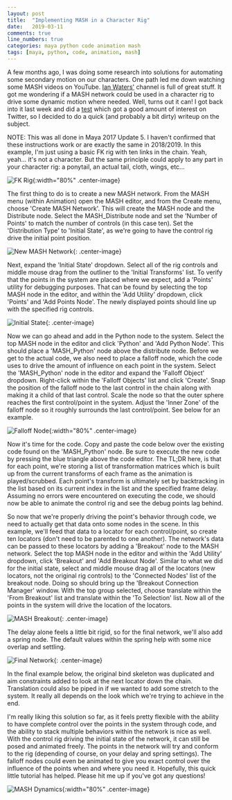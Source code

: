 ```yaml
---
layout: post
title:  "Implementing MASH in a Character Rig"
date:   2019-03-11
comments: true
line_numbers: true
categories: maya python code animation mash
tags: [maya, python, code, animation, mash]
---
```


A few months ago, I was doing some research into solutions for automating some secondary motion on our characters. One path led me down watching some MASH videos on YouTube. [Ian Waters'] channel is full of great stuff. It got me wondering if a MASH network could be used in a character rig to drive some dynamic motion where needed. Well, turns out it can! I got back into it last week and did a [test] which got a good amount of interest on Twitter, so I decided to do a quick (and probably a bit dirty) writeup on the subject.

NOTE: This was all done in Maya 2017 Update 5. I haven't confirmed that these instructions work or are exactly the same in 2018/2019. In this example, I'm just using a basic FK rig with ten links in the chain. Yeah, yeah... it's not a character. But the same principle could apply to any part in your character rig: a ponytail, an actual tail, cloth, wings, etc...

![FK Rig](/img/posts/fkRig.png){:width="80%" .center-image}

The first thing to do is to create a new MASH network. From the MASH menu (within Animation) open the MASH editor, and from the Create menu, choose 'Create MASH Network'. This will create the MASH node and the Distribute node. Select the MASH_Distribute node and set the 'Number of Points' to match the number of controls (in this case ten). Set the 'Distribution Type' to 'Initial State', as we're going to have the control rig drive the initial point position.

![New MASH Network](/img/posts/mashEditorNewNetwork.png){: .center-image}

Next, expand the 'Initial State' dropdown. Select all of the rig controls and middle mouse drag from the outliner to the 'Initial Transforms' list. To verify that the points in the system are placed where we expect, add a 'Points' utility for debugging purposes. That can be found by selecting the top MASH node in the editor, and within the 'Add Utility' dropdown, click 'Points' and 'Add Points Node'. The newly displayed points should line up with the specified rig controls.

![Initial State](/img/posts/initialStateDrop.gif){: .center-image}

Now we can go ahead and add in the Python node to the system. Select the top MASH node in the editor and click 'Python' and 'Add Python Node'. This should place a 'MASH_Python' node above the distribute node. Before we get to the actual code, we also need to place a falloff node, which the code uses to drive the amount of influence on each point in the system. Select the 'MASH_Python' node in the editor and expand the 'Falloff Object' dropdown. Right-click within the 'Falloff Objects' list and click 'Create'. Snap the position of the falloff node to the last control in the chain along with making it a child of that last control. Scale the node so that the outer sphere reaches the first control/point in the system. Adjust the 'Inner Zone' of the falloff node so it roughly surrounds the last control/point. See below for an example.

![Falloff Node](/img/posts/falloffNode.png){:width="80%" .center-image}

Now it's time for the code. Copy and paste the code below over the existing code found on the 'MASH_Python' node. Be sure to execute the new code by pressing the blue triangle above the code editor. The TL;DR here, is that for each point, we're storing a list of transformation matrices which is built up from the current transforms of each frame as the animation is played/scrubbed. Each point's transform is ultimately set by backtracking in the list based on its current index in the list and the specified frame delay. Assuming no errors were encountered on executing the code, we should now be able to animate the control rig and see the debug points lag behind.

<div id="hf3dcode">
    <script src="https://gist.github.com/hoorayfor3d/c2093cbcc0dda2ab49ca942ed4900a7b.js"></script>
</div>

So now that we're properly driving the point's behavior through code, we need to actually get that data onto some nodes in the scene. In this example, we'll feed that data to a locator for each control/point, so create ten locators (don't need to be parented to one another). The network's data can be passed to these locators by adding a 'Breakout' node to the MASH network. Select the top MASH node in the editor and within the 'Add Utility' dropdown, click 'Breakout' and 'Add Breakout Node'. Similar to what we did for the initial state, select and middle mouse drag all of the locators (new locators, not the original rig controls) to the 'Connected Nodes' list of the breakout node. Doing so should bring up the 'Breakout Connection Manager' window. With the top group selected, choose translate within the 'From Breakout' list and translate within the 'To Selection' list. Now all of the points in the system will drive the location of the locators.

![MASH Breakout](/img/posts/mashBreakout.png){: .center-image}

The delay alone feels a little bit rigid, so for the final network, we'll also add a spring node. The default values within the spring help with some nice overlap and settling.

![Final Network](/img/posts/finalMashNetwork.png){: .center-image}

In the final example below, the original bind skeleton was duplicated and aim constraints added to look at the next locator down the chain. Translation could also be piped in if we wanted to add some stretch to the system. It really all depends on the look which we're trying to achieve in the end.

I'm really liking this solution so far, as it feels pretty flexible with the ability to have complete control over the points in the system through code, and the ability to stack multiple behaviors within the network is nice as well. With the control rig driving the initial state of the network, it can still be posed and animated freely. The points in the network will try and conform to the rig (depending of course, on your delay and spring settings). The falloff nodes could even be animated to give you exact control over the influence of the points when and where you need it. Hopefully, this quick little tutorial has helped. Please hit me up if you've got any questions!

![MASH Dynamics](/img/posts/mashDynamics.gif){:width="80%" .center-image}

[Ian Waters']: https://www.youtube.com/channel/UCw04xez3gafdeVS2WSv1OXw
[test]: https://twitter.com/hoorayfor3d/status/1104113675055611904